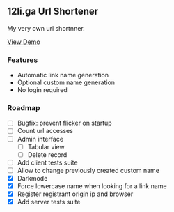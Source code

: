 ## 12li.ga Url Shortener

My very own url shortnner.

[View Demo](https://12li.ga)

### Features

* Automatic link name generation
* Optional custom name generation
* No login required

### Roadmap

* [ ] Bugfix: prevent flicker on startup
* [ ] Count url accesses
* [ ] Admin interface
  * [ ] Tabular view
  * [ ] Delete record
* [ ] Add client tests suite 
* [ ] Allow to change previously created custom name
* [x] Darkmode
* [x] Force lowercase name when looking for a link name
* [x] Register registrant origin ip and browser
* [x] Add server tests suite 
